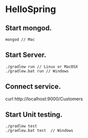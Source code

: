 # HelloSpring

## Start mongod.

    mongod // Mac
  
## Start Server.

    ./gradlew run // Linux or MacOSX
    ./gradlew.bat run // Windows
    
## Connect service.

  curl http://localhost:9000/Customers

## Start Unit testing.

    ./gradlew test
    ./gradlew.bat test  // Windows

